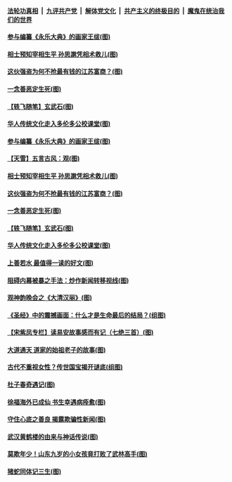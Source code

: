 

####  [法轮功真相](../../../../basic/blob/master/README.md?t=04111501) &nbsp;|&nbsp; [九评共产党](../../../../9ping.md/blob/master/README.md?t=04111501) &nbsp;|&nbsp; [解体党文化](../../../../jtdwh.md/blob/master/README.md?t=04111501)  &nbsp;|&nbsp; [共产主义的终极目的](../../../../gczydzjmd.md/blob/master/README.md?t=04111501) &nbsp;|&nbsp; [魔鬼在统治我们的世界](../../../../mgztzwmdsj.md/blob/master/README.md?t=04111501) 

#### [参与编纂《永乐大典》的画家王绂(图)](../pages/p7/927543.md?t=04111501) 

#### [相士预知宰相生平 孙思邈凭相术救儿(图)](../pages/p7/929127.md?t=04111501) 

#### [这伙强盗为何不抢最有钱的江苏富商？(图)](../pages/p7/929168.md?t=04111501) 

#### [一念善恶定生死(图)](../pages/p7/929057.md?t=04111501) 

#### [【轶飞随笔】玄武石(图)](../pages/p7/928926.md?t=04111501) 

#### [华人传统文化走入多伦多公校课堂(图)](../pages/p7/928946.md?t=04111501) 

#### [参与编纂《永乐大典》的画家王绂(图)](../pages/p7/927543.md?t=04111501) 

#### [【天雪】五言古风：观(图)](../pages/p7/929298.md?t=04111501) 

#### [相士预知宰相生平 孙思邈凭相术救儿(图)](../pages/p7/929127.md?t=04111501) 

#### [这伙强盗为何不抢最有钱的江苏富商？(图)](../pages/p7/929168.md?t=04111501) 

#### [一念善恶定生死(图)](../pages/p7/929057.md?t=04111501) 

#### [【轶飞随笔】玄武石(图)](../pages/p7/928926.md?t=04111501) 

#### [华人传统文化走入多伦多公校课堂(图)](../pages/p7/928946.md?t=04111501) 

#### [上善若水 最值得一读的好文(图)](../pages/p7/929063.md?t=04111501) 

#### [阻碍内幕被暴之手法：炒作新闻转移视线(图)](../pages/p7/928805.md?t=04111501) 

#### [观神韵晚会之《大清汉丽》(图)](../pages/p7/926207.md?t=04111501) 

#### [《圣经》中的震撼画面：什么才是生命最后的结局？(组图)](../pages/p7/928693.md?t=04111501) 

#### [【宋紫凤专栏】读易安故事感而有记（七绝三首）(图)](../pages/p7/928924.md?t=04111501) 

#### [大道通天 道家的始祖老子的故事(图)](../pages/p7/928809.md?t=04111501) 

#### [古代不重视女性？传世国宝揭开谜底(组图)](../pages/p7/928633.md?t=04111501) 

#### [杜子春奇遇记(图)](../pages/p7/928923.md?t=04111501) 

#### [徐福海外已成仙 书生幸遇病痊愈(图)](../pages/p7/928788.md?t=04111501) 

#### [守住心底之善良 揭露欺骗性新闻(图)](../pages/p7/928584.md?t=04111501) 

#### [武汉黄鹤楼的由来与神话传说(图)](../pages/p7/928819.md?t=04111501) 

#### [莫欺年少！山东九岁的小女孩竟打败了武林高手(图)](../pages/p7/928619.md?t=04111501) 

#### [猪蛇同体记三生(图)](../pages/p7/928272.md?t=04111501) 

